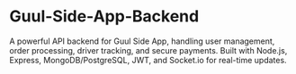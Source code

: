 # Guul-Side-App-Backend
A powerful API backend for Guul Side App, handling user management, order processing, driver tracking, and secure payments. Built with Node.js, Express, MongoDB/PostgreSQL, JWT, and Socket.io for real-time updates.
